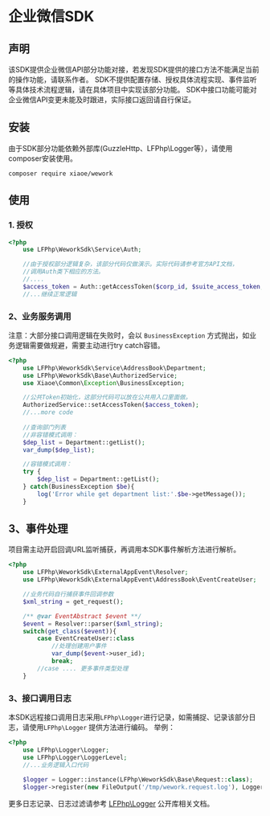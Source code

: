 # 企业微信SDK
## 声明

该SDK提供企业微信API部分功能对接，若发现SDK提供的接口方法不能满足当前的操作功能，请联系作者。
SDK不提供配置存储、授权具体流程实现、事件监听等具体技术流程逻辑，请在具体项目中实现该部分功能。
SDK中接口功能可能对企业微信API变更未能及时跟进，实际接口返回请自行保证。

## 安装

由于SDK部分功能依赖外部库(GuzzleHttp、LFPhp\Logger等），请使用composer安装使用。

```ba
composer require xiaoe/wework
```

## 使用

### 1. 授权

```php
<?php 
    use LFPhp\WeworkSdk\Service\Auth;

    //由于授权部分逻辑复杂，该部分代码仅做演示。实际代码请参考官方API文档，
    //调用Auth类下相应的方法。
    //....
    $access_token = Auth::getAccessToken($corp_id, $suite_access_token, $permanent_code);
    //...继续正常逻辑
```

### 2、业务服务调用

注意：大部分接口调用逻辑在失败时，会以 ``BusinessException``	方式抛出，如业务逻辑需要做规避，需要主动进行try catch容错。

```php
<?php
    use LFPhp\WeworkSdk\Service\AddressBook\Department;
	use LFPhp\WeworkSdk\Base\AuthorizedService;
	use Xiaoe\Common\Exception\BusinessException;

	//公共Token初始化，这部分代码可以放在公共用入口里面做。
	AuthorizedService::setAccessToken($access_token);
	//...more code
	
	//查询部门列表
	//非容错模式调用：
	$dep_list = Department::getList();
	var_dump($dep_list);

	//容错模式调用：
	try {
        $dep_list = Department::getList();
    } catch(BusinessException $be){
        log('Error while get department list:'.$be->getMessage());
    }

```

## 3、事件处理

项目需主动开启回调URL监听捕获，再调用本SDK事件解析方法进行解析。

```php
<?php
    use LFPhp\WeworkSdk\ExternalAppEvent\Resolver;
	use LFPhp\WeworkSdk\ExternalAppEvent\AddressBook\EventCreateUser;

	//业务代码自行捕获事件回调参数
	$xml_string = get_request();

	/** @var EventAbstract $event **/
	$event = Resolver::parser($xml_string);
	switch(get_class($event)){
        case EventCreateUser::class
			//处理创建用户事件
            var_dump($event->user_id);
            break;
        //case .... 更多事件类型处理
    }
```

### 3、接口调用日志

本SDK远程接口调用日志采用``LFPhp\Logger``进行记录，如需捕捉、记录该部分日志，请使用``LFPhp\Logger`` 提供方法进行编码。
举例：

```php
<?php
    use LFPhp\Logger\Logger;
	use LFPhp\Logger\LoggerLevel;
	//...业务逻辑入口代码
    
	$logger = Logger::instance(LFPhp\WeworkSdk\Base\Request::class);
	$logger->register(new FileOutput('/tmp/wework.request.log'), LoggerLevel::INFO);

```

更多日志记录、日志过滤请参考 [LFPhp\Logger](http://github.com/sasumi/logger) 公开库相关文档。








